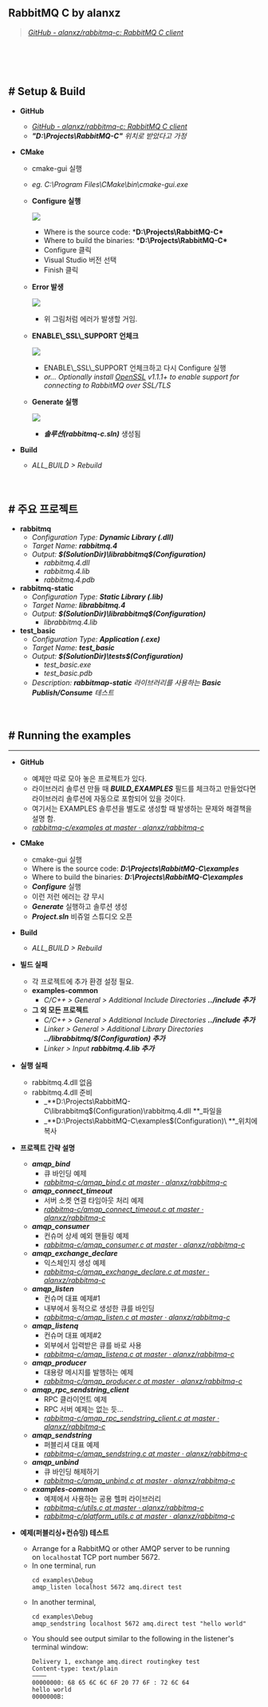 ## RabbitMQ C by alanxz
> [*GitHub - alanxz/rabbitmq-c: RabbitMQ C client*](https://github.com/alanxz/rabbitmq-c)

　

　

## # Setup & Build

- **GitHub**
    - [*GitHub - alanxz/rabbitmq-c: RabbitMQ C client*](https://github.com/alanxz/rabbitmq-c)
    - ***"D:\Projects\RabbitMQ-C\"*** *위치로 받았다고 가정*

- **CMake**
    - cmake-gui 실행
    - *eg. C:\Program Files\CMake\bin\cmake-gui.exe*
    - **Configure 실행**

        ![](https://github.com/icodes-studio/wiki/blob/main/STUDY%2BRND/RabbitMQ/Assets/cmake.png)
        - Where is the source code: ***D:\Projects\RabbitMQ-C\***
        - Where to build the binaries: ***D:\Projects\RabbitMQ-C\***
        - Configure 클릭
        - Visual Studio 버전 선택
        - Finish 클릭
    - **Error 발생**

        ![](https://github.com/icodes-studio/wiki/blob/main/STUDY%2BRND/RabbitMQ/Assets/cmake1.png)
        - 위 그림처럼 에러가 발생할 거임.
    - **ENABLE\\_SSL\\_SUPPORT 언체크**

        ![](https://github.com/icodes-studio/wiki/blob/main/STUDY%2BRND/RabbitMQ/Assets/cmake2.png)
        - ENABLE\\_SSL\\_SUPPORT 언체크하고 다시 Configure 실행
        - *or... Optionally install* [*OpenSSL*](http://www.openssl.org/) *v1.1.1+ to enable support for connecting to RabbitMQ over SSL/TLS*
    - **Generate 실행**

        ![](https://github.com/icodes-studio/wiki/blob/main/STUDY%2BRND/RabbitMQ/Assets/cmake3.png)
        - ***솔루션(rabbitmq-c.sln)*** 생성됨
- **Build**
  - *ALL_BUILD > Rebuild*


　

## # 주요 프로젝트

- **rabbitmq**
  - _Configuration Type: **Dynamic Library (.dll)**_
  - _Target Name: **rabbitmq.4**_
  - _Output: **$(SolutionDir)\librabbitmq\$(Configuration)**_
    - _rabbitmq.4.dll_
    - _rabbitmq.4.lib_
    - _rabbitmq.4.pdb_
- **rabbitmq-static**
  - _Configuration Type: **Static Library (.lib)**_
  - _Target Name: **librabbitmq.4**_
  - _Output: **$(SolutionDir)\librabbitmq\$(Configuration)**_
    - _librabbitmq.4.lib_
- **test_basic**
  - _Configuration Type: **Application (.exe)**_
  - _Target Name: **test_basic**_
  - _Output: **$(SolutionDir)\tests\$(Configuration)**_
    - _test_basic.exe_
    - _test_basic.pdb_
  - _Description: **rabbitmap-static** 라이브러리를 사용하는 **Basic Publish/Consume** 테스트_

　

## **# Running the examples**

---

- **GitHub**
  - 예제만 따로 모아 놓은 프로젝트가 있다.
  - 라이브러리 솔루션 만들 때 _**BUILD_EXAMPLES**_ 필드를 체크하고 만들었다면 라이브러리 솔루션에 자동으로 포함되어 있을 것이다.
  - 여기서는 EXAMPLES 솔루션을 별도로 생성할 때 발생하는 문제와 해결책을 설명 함.
  - [_rabbitmq-c/examples at master · alanxz/rabbitmq-c_](https://github.com/alanxz/rabbitmq-c/tree/master/examples)
- **CMake**
  - cmake-gui 실행
  - Where is the source code: _**D:\Projects\RabbitMQ-C\examples**_
  - Where to build the binaries: _**D:\Projects\RabbitMQ-C\examples**_
  - _**Configure**_ 실행
  - 이런 저런 에러는 걍 무시
  - _**Generate**_ 실행하고 솔루션 생성
  - _**Project.sln**_ 비쥬얼 스튜디오 오픈
- **Build**
  - _ALL_BUILD > Rebuild_
- **빌드 실패**
  - 각 프로젝트에 추가 환경 설정 필요.
  - **examples-common**
    - _C/C++ > General > Additional Include Directories_
      _**../include 추가**_
  - **그 외 모든 프로젝트**
    - _C/C++ > General > Additional Include Directories_
      _**../include 추가**_
    - _Linker > General > Additional Library Directories_
      _**../librabbitmq/$(Configuration) 추가**_
    - _Linker > Input_
      _**rabbitmq.4.lib 추가**_
- **실행 실패**
  - rabbitmq.4.dll 없음
  - rabbitmq.4.dll 준비
    - _**D:\Projects\RabbitMQ-C\librabbitmq\$(Configuration)\rabbitmq.4.dll **_파일을
    - _**D:\Projects\RabbitMQ-C\examples\$(Configuration)\ **_위치에 복사
- **프로젝트 간략 설명**
  - _**amqp_bind**_
    - 큐 바인딩 예제
    - [_rabbitmq-c/amqp_bind.c at master · alanxz/rabbitmq-c_](https://github.com/alanxz/rabbitmq-c/blob/master/examples/amqp_bind.c)
  - _**amqp\_connect\_timeout**_
    - 서버 소켓 연결 타임아웃 처리 예제
    - [_rabbitmq-c/amqp\_connect\_timeout.c at master · alanxz/rabbitmq-c_](https://github.com/alanxz/rabbitmq-c/blob/master/examples/amqp_connect_timeout.c)
  - _**amqp_consumer**_
    - 컨슈머 상세 예외 핸들링 예제
    - [_rabbitmq-c/amqp_consumer.c at master · alanxz/rabbitmq-c_](https://github.com/alanxz/rabbitmq-c/blob/master/examples/amqp_consumer.c)
  - _**amqp\_exchange\_declare**_
    - 익스체인지 생성 예제
    - [_rabbitmq-c/amqp\_exchange\_declare.c at master · alanxz/rabbitmq-c_](https://github.com/alanxz/rabbitmq-c/blob/master/examples/amqp_exchange_declare.c)
  - _**amqp_listen**_
    - 컨슈머 대표 예제#1
    - 내부에서 동적으로 생성한 큐를 바인딩
    - [_rabbitmq-c/amqp_listen.c at master · alanxz/rabbitmq-c_](https://github.com/alanxz/rabbitmq-c/blob/master/examples/amqp_listen.c)
  - _**amqp_listenq**_
    - 컨슈머 대표 예제#2
    - 외부에서 입력받은 큐를 바로 사용
    - [_rabbitmq-c/amqp_listenq.c at master · alanxz/rabbitmq-c_](https://github.com/alanxz/rabbitmq-c/blob/master/examples/amqp_listenq.c)
  - _**amqp_producer**_
    - 대용량 메시지를 발행하는 예제
    - [_rabbitmq-c/amqp_producer.c at master · alanxz/rabbitmq-c_](https://github.com/alanxz/rabbitmq-c/blob/master/examples/amqp_producer.c)
  - _**amqp\_rpc\_sendstring_client**_
    - RPC 클라이언트 예제
    - RPC 서버 예제는 없는 듯...
    - [_rabbitmq-c/amqp\_rpc\_sendstring_client.c at master · alanxz/rabbitmq-c_](https://github.com/alanxz/rabbitmq-c/blob/master/examples/amqp_rpc_sendstring_client.c)
  - _**amqp_sendstring**_
    - 퍼블리셔 대표 예제
    - [_rabbitmq-c/amqp_sendstring.c at master · alanxz/rabbitmq-c_](https://github.com/alanxz/rabbitmq-c/blob/master/examples/amqp_sendstring.c)
  - _**amqp_unbind**_
    - 큐 바인딩 해제하기
    - [_rabbitmq-c/amqp_unbind.c at master · alanxz/rabbitmq-c_](https://github.com/alanxz/rabbitmq-c/blob/master/examples/amqp_unbind.c)
  - _**examples-common**_
    - 예제에서 사용하는 공용 헬퍼 라이브러리
    - [_rabbitmq-c/utils.c at master · alanxz/rabbitmq-c_](https://github.com/alanxz/rabbitmq-c/blob/master/examples/utils.c)
    - [_rabbitmq-c/platform_utils.c at master · alanxz/rabbitmq-c_](https://github.com/alanxz/rabbitmq-c/blob/master/examples/win32/platform_utils.c)


- **예제(퍼블리싱+컨슈밍) 테스트**
  - Arrange for a RabbitMQ or other AMQP server to be running on `localhost`at TCP port number 5672.
  - In one terminal, run
    ```
    cd examples\Debug
    amqp_listen localhost 5672 amq.direct test
    ```
  - In another terminal,
    ```
    cd examples\Debug
    amqp_sendstring localhost 5672 amq.direct test "hello world"
    ```
  - You should see output similar to the following in the listener's
    terminal window:
    ```
    Delivery 1, exchange amq.direct routingkey test
    Content-type: text/plain
    ――――
    00000000: 68 65 6C 6C 6F 20 77 6F : 72 6C 64                 hello world
    0000000B:
    ```
  